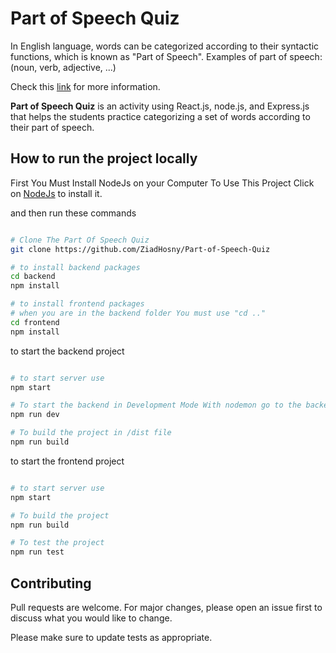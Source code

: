 # Part of Speech Quiz

In English language, words can be categorized according to their syntactic functions, which is known as "Part of Speech".
Examples of part of speech: (noun, verb, adjective, ...)

Check this [link](https://en.wikipedia.org/wiki/Part_of_speech) for more information.

**Part of Speech Quiz** is an activity using React.js, node.js, and Express.js that helps the students practice categorizing a set of words according to their part of speech.

## How to run the project locally

First You Must Install NodeJs on your Computer To Use This Project Click on [NodeJs](https://nodejs.org/en) to install it.

and then run these commands

```bash

# Clone The Part Of Speech Quiz
git clone https://github.com/ZiadHosny/Part-of-Speech-Quiz

# to install backend packages 
cd backend
npm install

# to install frontend packages
# when you are in the backend folder You must use "cd .."
cd frontend
npm install


```

to start the backend project
```bash

# to start server use
npm start

# To start the backend in Development Mode With nodemon go to the backend Folder and use
npm run dev

# To build the project in /dist file 
npm run build


```

to start the frontend project
```bash

# to start server use
npm start

# To build the project 
npm run build

# To test the project 
npm run test

```


## Contributing

Pull requests are welcome. For major changes, please open an issue first
to discuss what you would like to change.

Please make sure to update tests as appropriate.
